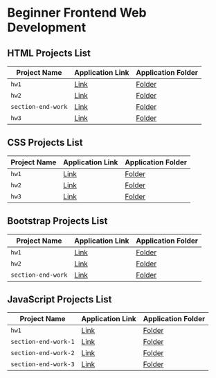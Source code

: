 # Beginner Frontend Web Development


## HTML Projects List

| Project Name | Application Link | Application Folder |
| ------------- | ------------- | ------------- |
| `hw1` | [Link](https://nejlasahin.github.io/beginner-frontend-web-development/html/hw1/index.html) | [Folder](https://github.com/nejlasahin/beginner-frontend-web-development/tree/main/html/hw1) |
| `hw2` | [Link](https://nejlasahin.github.io/beginner-frontend-web-development/html/hw2/index.html) | [Folder](https://github.com/nejlasahin/beginner-frontend-web-development/tree/main/html/hw2) |
| `section-end-work` | [Link](https://nejlasahin.github.io/beginner-frontend-web-development/html/section-end-work/index.html) | [Folder](https://github.com/nejlasahin/beginner-frontend-web-development/tree/main/html/section-end-work) |
| `hw3` | [Link](https://nejlasahin.github.io/beginner-frontend-web-development/html/hw3/index.html) | [Folder](https://github.com/nejlasahin/beginner-frontend-web-development/tree/main/html/hw3) |


## CSS Projects List

| Project Name | Application Link | Application Folder |
| ------------- | ------------- | ------------- |
| `hw1` | [Link](https://nejlasahin.github.io/beginner-frontend-web-development/css/hw1/index.html) | [Folder](https://github.com/nejlasahin/beginner-frontend-web-development/tree/main/css/hw1) |
| `hw2` | [Link](https://nejlasahin.github.io/beginner-frontend-web-development/css/hw2/index.html) | [Folder](https://github.com/nejlasahin/beginner-frontend-web-development/tree/main/css/hw2) |
| `hw3` | [Link](https://nejlasahin.github.io/beginner-frontend-web-development/css/hw3/index.html) | [Folder](https://github.com/nejlasahin/beginner-frontend-web-development/tree/main/css/hw3) |

## Bootstrap Projects List

| Project Name | Application Link | Application Folder |
| ------------- | ------------- | ------------- |
| `hw1` | [Link](https://nejlasahin.github.io/beginner-frontend-web-development/bootstrap/hw1/index.html) | [Folder](https://github.com/nejlasahin/beginner-frontend-web-development/tree/main/bootstrap/hw1) |
| `hw2` | [Link](https://nejlasahin.github.io/beginner-frontend-web-development/bootstrap/hw2/index.html) | [Folder](https://github.com/nejlasahin/beginner-frontend-web-development/tree/main/bootstrap/hw2) |
| `section-end-work` | [Link](https://nejlasahin.github.io/beginner-frontend-web-development/bootstrap/section-end-work/index.html) | [Folder](https://github.com/nejlasahin/beginner-frontend-web-development/tree/main/bootstrap/section-end-work) |

## JavaScript Projects List

| Project Name | Application Link | Application Folder |
| ------------- | ------------- | ------------- |
| `hw1` | [Link](https://nejlasahin.github.io/beginner-frontend-web-development/js/hw1/index.html) | [Folder](https://github.com/nejlasahin/beginner-frontend-web-development/tree/main/js/hw1) |
| `section-end-work-1` | [Link](https://nejlasahin.github.io/beginner-frontend-web-development/js/section-end-work-1/index.html) | [Folder](https://github.com/nejlasahin/beginner-frontend-web-development/tree/main/js/hw2) |
| `section-end-work-2` | [Link](https://nejlasahin.github.io/beginner-frontend-web-development/js/section-end-work-2/index.html) | [Folder](https://github.com/nejlasahin/beginner-frontend-web-development/tree/main/js/section-end-work) |
| `section-end-work-3` | [Link](https://nejlasahin.github.io/beginner-frontend-web-development/js/section-end-work-3/index.html) | [Folder](https://github.com/nejlasahin/beginner-frontend-web-development/tree/main/js/section-end-work) |

